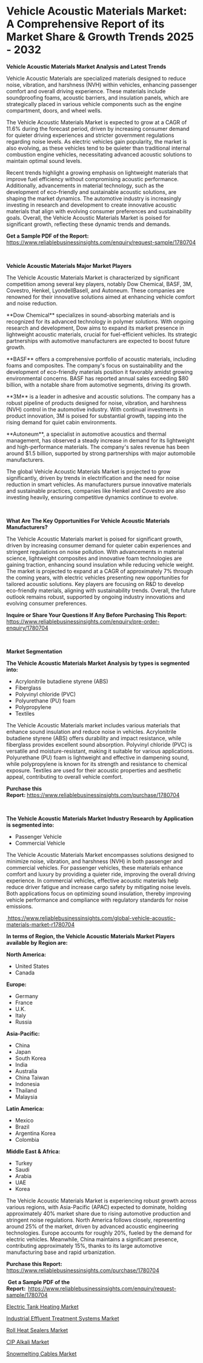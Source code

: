 <p><h1>Vehicle Acoustic Materials Market: A Comprehensive Report of its Market Share & Growth Trends 2025 - 2032</h1></p><p><strong>Vehicle Acoustic Materials Market Analysis and Latest Trends</strong></p>
<p><p>Vehicle Acoustic Materials are specialized materials designed to reduce noise, vibration, and harshness (NVH) within vehicles, enhancing passenger comfort and overall driving experience. These materials include soundproofing foams, acoustic barriers, and insulation panels, which are strategically placed in various vehicle components such as the engine compartment, doors, and wheel wells.</p><p>The Vehicle Acoustic Materials Market is expected to grow at a CAGR of 11.6% during the forecast period, driven by increasing consumer demand for quieter driving experiences and stricter government regulations regarding noise levels. As electric vehicles gain popularity, the market is also evolving, as these vehicles tend to be quieter than traditional internal combustion engine vehicles, necessitating advanced acoustic solutions to maintain optimal sound levels.</p><p>Recent trends highlight a growing emphasis on lightweight materials that improve fuel efficiency without compromising acoustic performance. Additionally, advancements in material technology, such as the development of eco-friendly and sustainable acoustic solutions, are shaping the market dynamics. The automotive industry is increasingly investing in research and development to create innovative acoustic materials that align with evolving consumer preferences and sustainability goals. Overall, the Vehicle Acoustic Materials Market is poised for significant growth, reflecting these dynamic trends and demands.</p></p>
<p><strong>Get a Sample PDF of the Report:&nbsp;</strong> <a href="https://www.reliablebusinessinsights.com/enquiry/request-sample/1780704?utm_campaign=63&utm_medium=2&utm_source=Github&utm_content=ia&utm_term=25032025&utm_id=vehicle-acoustic-materials">https://www.reliablebusinessinsights.com/enquiry/request-sample/1780704</a></p>
<p>&nbsp;</p>
<p><strong>Vehicle Acoustic Materials Major Market Players</strong></p>
<p><p>The Vehicle Acoustic Materials Market is characterized by significant competition among several key players, notably Dow Chemical, BASF, 3M, Covestro, Henkel, LyondellBasell, and Autoneum. These companies are renowned for their innovative solutions aimed at enhancing vehicle comfort and noise reduction.</p><p>**Dow Chemical** specializes in sound-absorbing materials and is recognized for its advanced technology in polymer solutions. With ongoing research and development, Dow aims to expand its market presence in lightweight acoustic materials, crucial for fuel-efficient vehicles. Its strategic partnerships with automotive manufacturers are expected to boost future growth.</p><p>**BASF** offers a comprehensive portfolio of acoustic materials, including foams and composites. The company's focus on sustainability and the development of eco-friendly materials position it favorably amidst growing environmental concerns. BASF has reported annual sales exceeding $80 billion, with a notable share from automotive segments, driving its growth.</p><p>**3M** is a leader in adhesive and acoustic solutions. The company has a robust pipeline of products designed for noise, vibration, and harshness (NVH) control in the automotive industry. With continual investments in product innovation, 3M is poised for substantial growth, tapping into the rising demand for quiet cabin environments.</p><p>**Autoneum**, a specialist in automotive acoustics and thermal management, has observed a steady increase in demand for its lightweight and high-performance materials. The company's sales revenue has been around $1.5 billion, supported by strong partnerships with major automobile manufacturers.</p><p>The global Vehicle Acoustic Materials Market is projected to grow significantly, driven by trends in electrification and the need for noise reduction in smart vehicles. As manufacturers pursue innovative materials and sustainable practices, companies like Henkel and Covestro are also investing heavily, ensuring competitive dynamics continue to evolve.</p></p>
<p>&nbsp;</p>
<p><strong>What Are The Key Opportunities For Vehicle Acoustic Materials Manufacturers?</strong></p>
<p><p>The Vehicle Acoustic Materials market is poised for significant growth, driven by increasing consumer demand for quieter cabin experiences and stringent regulations on noise pollution. With advancements in material science, lightweight composites and innovative foam technologies are gaining traction, enhancing sound insulation while reducing vehicle weight. The market is projected to expand at a CAGR of approximately 7% through the coming years, with electric vehicles presenting new opportunities for tailored acoustic solutions. Key players are focusing on R&D to develop eco-friendly materials, aligning with sustainability trends. Overall, the future outlook remains robust, supported by ongoing industry innovations and evolving consumer preferences.</p></p>
<p><strong>Inquire or Share Your Questions If Any Before Purchasing This Report:</strong> <a href="https://www.reliablebusinessinsights.com/enquiry/pre-order-enquiry/1780704?utm_campaign=63&utm_medium=2&utm_source=Github&utm_content=ia&utm_term=25032025&utm_id=vehicle-acoustic-materials">https://www.reliablebusinessinsights.com/enquiry/pre-order-enquiry/1780704</a></p>
<p>&nbsp;</p>
<p><strong>Market Segmentation</strong></p>
<p><strong>The Vehicle Acoustic Materials Market Analysis by types is segmented into:</strong></p>
<p><ul><li>Acrylonitrile butadiene styrene (ABS)</li><li>Fiberglass</li><li>Polyvinyl chloride (PVC)</li><li>Polyurethane (PU) foam</li><li>Polypropylene</li><li>Textiles</li></ul></p>
<p><p>The Vehicle Acoustic Materials market includes various materials that enhance sound insulation and reduce noise in vehicles. Acrylonitrile butadiene styrene (ABS) offers durability and impact resistance, while fiberglass provides excellent sound absorption. Polyvinyl chloride (PVC) is versatile and moisture-resistant, making it suitable for various applications. Polyurethane (PU) foam is lightweight and effective in dampening sound, while polypropylene is known for its strength and resistance to chemical exposure. Textiles are used for their acoustic properties and aesthetic appeal, contributing to overall vehicle comfort.</p></p>
<p><strong>Purchase this Report:&nbsp;</strong><a href="https://www.reliablebusinessinsights.com/purchase/1780704?utm_campaign=63&utm_medium=2&utm_source=Github&utm_content=ia&utm_term=25032025&utm_id=vehicle-acoustic-materials">https://www.reliablebusinessinsights.com/purchase/1780704</a></p>
<p>&nbsp;</p>
<p><strong>The Vehicle Acoustic Materials Market Industry Research by Application is segmented into:</strong></p>
<p><ul><li>Passenger Vehicle</li><li>Commercial Vehicle</li></ul></p>
<p><p>The Vehicle Acoustic Materials Market encompasses solutions designed to minimize noise, vibration, and harshness (NVH) in both passenger and commercial vehicles. For passenger vehicles, these materials enhance comfort and luxury by providing a quieter ride, improving the overall driving experience. In commercial vehicles, effective acoustic materials help reduce driver fatigue and increase cargo safety by mitigating noise levels. Both applications focus on optimizing sound insulation, thereby improving vehicle performance and compliance with regulatory standards for noise emissions.</p></p>
<p><a href="https://www.reliablebusinessinsights.com/global-vehicle-acoustic-materials-market-r1780704?utm_campaign=63&utm_medium=2&utm_source=Github&utm_content=ia&utm_term=25032025&utm_id=vehicle-acoustic-materials">&nbsp;https://www.reliablebusinessinsights.com/global-vehicle-acoustic-materials-market-r1780704</a></p>
<p><strong>In terms of Region, the Vehicle Acoustic Materials Market Players available by Region are:</strong></p>
<p>
    <p> <strong> North America: </strong>
        <ul>
            <li>United States</li>
            <li>Canada</li>
        </ul>
        </p> 
    <p> <strong> Europe: </strong>
        <ul>
            <li>Germany</li>
            <li>France</li>
            <li>U.K.</li>
            <li>Italy</li>
            <li>Russia</li>
        </ul>
        </p> 
    <p> <strong> Asia-Pacific: </strong>
        <ul>
            <li>China</li>
            <li>Japan</li>
            <li>South Korea</li>
            <li>India</li>
            <li>Australia</li>
            <li>China Taiwan</li>
            <li>Indonesia</li>
            <li>Thailand</li>
            <li>Malaysia</li>
        </ul>
        </p> 
    <p> <strong> Latin America: </strong>
        <ul>
            <li>Mexico</li>
            <li>Brazil</li>
            <li>Argentina Korea</li>
            <li>Colombia</li>
        </ul>
        </p> 
    <p> <strong> Middle East & Africa: </strong>
        <ul>
            <li>Turkey</li>
            <li>Saudi</li>
            <li>Arabia</li>
            <li>UAE</li>
            <li>Korea</li>
        </ul>
    </p>
    </p>
<p><p>The Vehicle Acoustic Materials Market is experiencing robust growth across various regions, with Asia-Pacific (APAC) expected to dominate, holding approximately 40% market share due to rising automotive production and stringent noise regulations. North America follows closely, representing around 25% of the market, driven by advanced acoustic engineering technologies. Europe accounts for roughly 20%, fueled by the demand for electric vehicles. Meanwhile, China maintains a significant presence, contributing approximately 15%, thanks to its large automotive manufacturing base and rapid urbanization.</p></p>
<p><strong>Purchase this Report: </strong><a href="https://www.reliablebusinessinsights.com/purchase/1780704?utm_campaign=63&utm_medium=2&utm_source=Github&utm_content=ia&utm_term=25032025&utm_id=vehicle-acoustic-materials">https://www.reliablebusinessinsights.com/purchase/1780704</a></p>
<p>&nbsp;<strong>Get a Sample PDF of the Report:&nbsp;&nbsp;</strong><a href="https://www.reliablebusinessinsights.com/enquiry/request-sample/1780704?utm_campaign=63&utm_medium=2&utm_source=Github&utm_content=ia&utm_term=25032025&utm_id=vehicle-acoustic-materials">https://www.reliablebusinessinsights.com/enquiry/request-sample/1780704</a></p>
<p><strong></strong></p>
<p><p><a href="https://github.com/sokurgleyde/Market-Research-Report-List-1/blob/main/electric-tank-heating-market.md?utm_campaign=63&utm_medium=2&utm_source=Github&utm_content=ia&utm_term=25032025&utm_id=vehicle-acoustic-materials">Electric Tank Heating Market</a></p><p><a href="https://github.com/kaniselway4c/Market-Research-Report-List-1/blob/main/industrial-effluent-treatment-systems-market.md?utm_campaign=63&utm_medium=2&utm_source=Github&utm_content=ia&utm_term=25032025&utm_id=vehicle-acoustic-materials">Industrial Effluent Treatment Systems Market</a></p><p><a href="https://github.com/chlihakwatsi/Market-Research-Report-List-1/blob/main/roll-heat-sealers-market.md?utm_campaign=63&utm_medium=2&utm_source=Github&utm_content=ia&utm_term=25032025&utm_id=vehicle-acoustic-materials">Roll Heat Sealers Market</a></p><p><a href="https://github.com/rubiogruis0p/Market-Research-Report-List-1/blob/main/cip-alkali-market.md?utm_campaign=63&utm_medium=2&utm_source=Github&utm_content=ia&utm_term=25032025&utm_id=vehicle-acoustic-materials">CIP Alkali Market</a></p><p><a href="https://github.com/jemmysolin5k/Market-Research-Report-List-1/blob/main/snowmelting-cables-market.md?utm_campaign=63&utm_medium=2&utm_source=Github&utm_content=ia&utm_term=25032025&utm_id=vehicle-acoustic-materials">Snowmelting Cables Market</a></p></p>